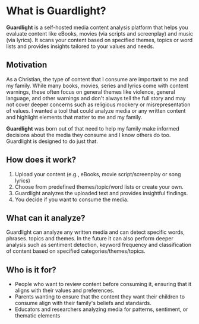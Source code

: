# What is Guardlight?

**Guardlight** is a self-hosted media content analysis platform that helps you evaluate content like eBooks, movies (via scripts and screenplay) and music (via lyrics). It scans your content based on specified themes, topics or word lists and provides insights tailored to your values and needs.

## Motivation

As a Christian, the type of content that I consume are important to me and my family. While many books, movies, series and lyrics come with content warnings, these often focus on general themes like violence, general language, and other warnings and don't always tell the full story and may not cover deeper concerns such as religious mockery or misrepresentation of values. I wanted a tool that could analyze media or any written content and highlight elements that matter to me and my family.&#x20;

**Guardlight** was born out of that need to help my family make informed decisions about the media they consume and I know others do too. Guardlight is designed to do just that.



## How does it work?

1. Upload your content (e.g., eBooks, movie script/screenplay or song lyrics)
2. Choose from predefined themes/topic/word lists or create your own.
3. Guardlight analyzes the uploaded text and provides insightful findings.&#x20;
4. You decide if you want to consume the media.

## What can it analyze?

Guardlight can analyze any written media and can detect specific words, phrases. topics and themes. In the future it can also perform deeper analysis such as sentiment detection, keyword frequency and classification of content based on specified categories/themes/topics.

## Who is it for?

* People who want to review content before consuming it, ensuring that it aligns with their values and preferences.&#x20;
* Parents wanting to ensure that the content they want their children to consume align with their family's beliefs and standards.
* Educators and researchers analyzing media for patterns, sentiment, or thematic elements

